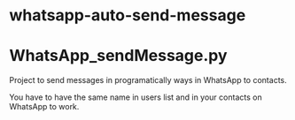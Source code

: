 # whatsapp-auto-send-message
# WhatsApp_sendMessage.py
Project to send messages in programatically ways in WhatsApp to contacts.

You have to have the same name in users list and in your contacts on WhatsApp to work.
